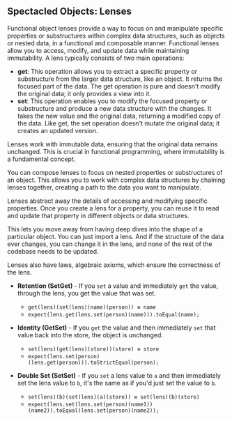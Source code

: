 ## Spectacled Objects: Lenses

Functional object lenses provide a way to focus on and manipulate specific properties or substructures within complex data structures, such as objects or nested data, in a functional and composable manner. Functional lenses allow you to access, modify, and update data while maintaining immutability. A lens typically consists of two main operations:

  * **get**: This operation allows you to extract a specific property or substructure from the larger data structure, like an object. It returns the focused part of the data. The get operation is pure and doesn't modify the original data; it only provides a view into it.
  * **set**: This operation enables you to modify the focused property or substructure and produce a new data structure with the changes. It takes the new value and the original data, returning a modified copy of the data. Like get, the set operation doesn't mutate the original data; it creates an updated version.

Lenses work with immutable data, ensuring that the original data remains unchanged. This is crucial in functional programming, where immutability is a fundamental concept.

You can compose lenses to focus on nested properties or substructures of an object. This allows you to work with complex data structures by chaining lenses together, creating a path to the data you want to manipulate.

Lenses abstract away the details of accessing and modifying specific properties. Once you create a lens for a property, you can reuse it to read and update that property in different objects or data structures.

This lets you move away from having deep dives into the shape of a particular object. You can just import a lens. And if the structure of the data ever changes, you can change it in the lens, and none of the rest of the codebase needs to be updated.

Lenses also have laws, algebraic axioms, which ensure the correctness of the lens.

  * **Retention (SetGet)** - If you `set` a value and immediately `get` the value, through the lens, you get the value that was set.
    * `get(lens)(set(lens)(name)(person)) ≡ name`
    * `expect(lens.get(lens.set(person)(name))).toEqual(name);`

  * **Identity (GetSet)** - If you `get` the value and then immediately `set` that value back into the store, the object is unchanged.
    * `set(lens)(get(lens)(store))(store) ≡ store`
    * `expect(lens.set(person)(lens.get(person))).toStrictEqual(person);`

  * **Double Set (SetSet)** - If you `set` a lens value to `a` and then immediately set the lens value to `b`, it's the same as if you'd just set the value to `b`.
    * `set(lens)(b)(set(lens)(a)(store)) ≡ set(lens)(b)(store)`
    * `expect(lens.set(lens.set(person)(name1))(name2)).toEqual(lens.set(person)(name2));`
